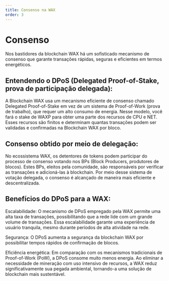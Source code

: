 ```yaml
---
title: Consenso na WAX
order: 3
---
```


# Consenso

Nos bastidores da blockchain WAX há um sofisticado mecanismo de consenso que garante transações rápidas, seguras e eficientes em termos energéticos.

## Entendendo o DPoS (Delegated Proof-of-Stake, prova de participação delegada):

A Blockchain WAX usa um mecanismo eficiente de consenso chamado Delegated Proof-of-Stake em vez de um sistema de Proof-of-Work (prova de trabalho), que requer um alto consumo de energia.
Nesse modelo, você fará o stake de WAXP para obter uma parte dos recursos de CPU e NET. Esses recursos são finitos e determinam quantas transações podem ser validadas e confirmadas na Blockchain WAX por bloco.

## Consenso obtido por meio de delegação:

No ecossistema WAX, os detentores de tokens podem participar do processo de consenso votando nos BPs (Block Producers, produtores de blocos). Estes BPs, eleitos pela comunidade, são responsáveis por verificar as transações e adicioná-las à blockchain. Por meio desse sistema de votação delegada, o consenso é alcançado de maneira mais eficiente e descentralizada.

## Benefícios do DPoS para a WAX:

Escalabilidade: O mecanismo de DPoS empregado pela WAX permite uma alta taxa de transações, possibilitando que a rede lide com um grande volume de transações. Essa escalabilidade garante uma experiência de usuário tranquila, mesmo durante períodos de alta atividade na rede.

Segurança: O DPoS aumenta a segurança da blockchain WAX por possibilitar tempos rápidos de confirmação de blocos.

Eficiência energética: Em comparação com os mecanismos tradicionais de Proof-of-Work (PoW), a DPoS consome muito menos energia. Ao eliminar a necessidade de mineração com uso intensivo de recursos, a WAX reduz significativamente sua pegada ambiental, tornando-a uma solução de blockchain mais sustentável.
